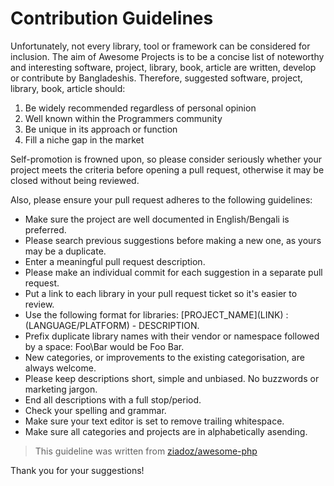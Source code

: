 # Contribution Guidelines
Unfortunately, not every library, tool or framework can be considered for inclusion. The aim of Awesome Projects is to be a concise list of noteworthy and interesting software, project, library, book, article are written, develop or contribute by Bangladeshis. Therefore, suggested software, project, library, book, article should:

1. Be widely recommended regardless of personal opinion
2. Well known within the Programmers community
3. Be unique in its approach or function
4. Fill a niche gap in the market

Self-promotion is frowned upon, so please consider seriously whether your project meets the criteria before opening a pull request, otherwise it may be closed without being reviewed.

Also, please ensure your pull request adheres to the following guidelines:

* Make sure the project are well documented in English/Bengali is preferred.
* Please search previous suggestions before making a new one, as yours may be a duplicate.
* Enter a meaningful pull request description.
* Please make an individual commit for each suggestion in a separate pull request.
* Put a link to each library in your pull request ticket so it's easier to review.
* Use the following format for libraries: \[PROJECT_NAME\]\(LINK\) : \(LANGUAGE/PLATFORM\) - DESCRIPTION.
* Prefix duplicate library names with their vendor or namespace followed by a space: Foo\Bar would be Foo Bar.
* New categories, or improvements to the existing categorisation, are always welcome.
* Please keep descriptions short, simple and unbiased. No buzzwords or marketing jargon.
* End all descriptions with a full stop/period.
* Check your spelling and grammar.
* Make sure your text editor is set to remove trailing whitespace.
* Make sure all categories and projects are in alphabetically asending.

> This guideline was written from [ziadoz/awesome-php](https://github.com/ziadoz/awesome-php)

Thank you for your suggestions!

